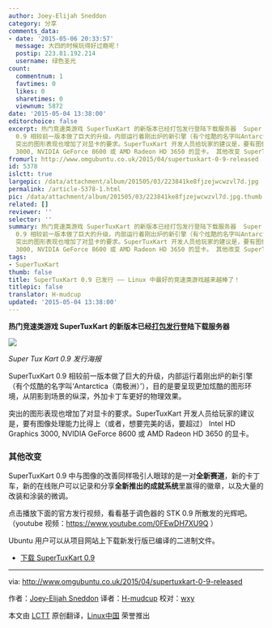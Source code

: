 ```yaml
---
author: Joey-Elijah Sneddon
category: 分享
comments_data:
- date: '2015-05-06 20:33:57'
  message: 大四的时候玩得好过瘾呢！
  postip: 223.81.192.214
  username: 绿色圣光
count:
  commentnum: 1
  favtimes: 0
  likes: 0
  sharetimes: 0
  viewnum: 5872
date: '2015-05-04 13:38:00'
editorchoice: false
excerpt: 热门竞速类游戏 SuperTuxKart 的新版本已经打包发行登陆下载服务器  Super Tux Kart 0.9 发行海报 SuperTuxKart
  0.9 相较前一版本做了巨大的升级，内部运行着刚出炉的新引擎（有个炫酷的名字叫Antarctica（南极洲）），目的是要呈现更加炫酷的图形环境，从阴影到场景的纵深，外加卡丁车更好的物理效果。
  突出的图形表现也增加了对显卡的要求。SuperTuxKart 开发人员给玩家的建议是，要有图像处理能力比得上（或者，想要完美的话，要超过） Intel HD Graphics
  3000, NVIDIA GeForce 8600 或 AMD Radeon HD 3650 的显卡。 其他改变 SuperTux
fromurl: http://www.omgubuntu.co.uk/2015/04/supertuxkart-0-9-released
id: 5378
islctt: true
largepic: /data/attachment/album/201505/03/223841ke8fjzejwcwzvl7d.jpg
permalink: /article-5378-1.html
pic: /data/attachment/album/201505/03/223841ke8fjzejwcwzvl7d.jpg.thumb.jpg
related: []
reviewer: ''
selector: ''
summary: 热门竞速类游戏 SuperTuxKart 的新版本已经打包发行登陆下载服务器  Super Tux Kart 0.9 发行海报 SuperTuxKart
  0.9 相较前一版本做了巨大的升级，内部运行着刚出炉的新引擎（有个炫酷的名字叫Antarctica（南极洲）），目的是要呈现更加炫酷的图形环境，从阴影到场景的纵深，外加卡丁车更好的物理效果。
  突出的图形表现也增加了对显卡的要求。SuperTuxKart 开发人员给玩家的建议是，要有图像处理能力比得上（或者，想要完美的话，要超过） Intel HD Graphics
  3000, NVIDIA GeForce 8600 或 AMD Radeon HD 3650 的显卡。 其他改变 SuperTux
tags:
- SuperTuxKart
thumb: false
title: SuperTuxKart 0.9 已发行 —— Linux 中最好的竞速类游戏越来越棒了！
titlepic: false
translator: H-mudcup
updated: '2015-05-04 13:38:00'
---
```


**热门竞速类游戏 SuperTuxKart 的新版本已经[打包发行](http://supertuxkart.blogspot.co.uk/2015/04/supertuxkart-09-released.html)登陆下载服务器**


![](/data/attachment/album/201505/03/223841ke8fjzejwcwzvl7d.jpg)


*Super Tux Kart 0.9 发行海报*


SuperTuxKart 0.9 相较前一版本做了巨大的升级，内部运行着刚出炉的新引擎（有个炫酷的名字叫‘Antarctica（南极洲）’），目的是要呈现更加炫酷的图形环境，从阴影到场景的纵深，外加卡丁车更好的物理效果。


突出的图形表现也增加了对显卡的要求。SuperTuxKart 开发人员给玩家的建议是，要有图像处理能力比得上（或者，想要完美的话，要超过） Intel HD Graphics 3000, NVIDIA GeForce 8600 或 AMD Radeon HD 3650 的显卡。


### 其他改变


SuperTuxKart 0.9 中与图像的改善同样吸引人眼球的是一对**全新赛道**，新的卡丁车，新的在线账户可以记录和分享**全新推出的成就系统**里赢得的徽章，以及大量的改装和涂装的微调。


点击播放下面的官方发行视频，看看基于调色器的 STK 0.9 所散发的光辉吧。（youtube 视频：<https://www.youtube.com/0FEwDH7XU9Q> ）


Ubuntu 用户可以从项目网站上下载新发行版已编译的二进制文件。


* [下载 SuperTuxKart 0.9](http://supertuxkart.sourceforge.net/Downloads)




---


via: <http://www.omgubuntu.co.uk/2015/04/supertuxkart-0-9-released>


作者：[Joey-Elijah Sneddon](https://plus.google.com/117485690627814051450/?rel=author) 译者：[H-mudcup](https://github.com/H-mudcup) 校对：[wxy](https://github.com/wxy)


本文由 [LCTT](https://github.com/LCTT/TranslateProject) 原创翻译，[Linux中国](http://linux.cn/) 荣誉推出